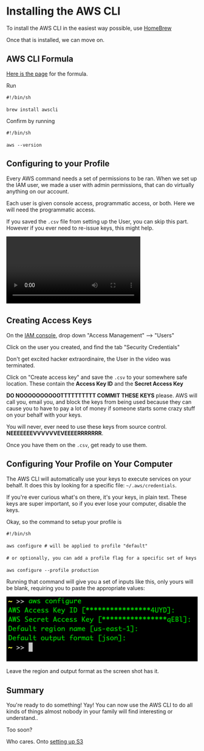# Installing the AWS CLI

To install the AWS CLI in the easiest way possible, use [HomeBrew](https://brew.sh/)

Once that is installed, we can move on.

## AWS CLI Formula

[Here is the page](https://formulae.brew.sh/formula/awscli) for the formula.

Run 

```shell
#!/bin/sh

brew install awscli
```

Confirm by running 

```shell
#!/bin/sh

aws --version
```

## Configuring to your Profile

Every AWS command needs a set of permissions to be ran. When we set up the IAM user, we made a user with admin permissions, that can do virtually anything on our account. 

Each user is given console access, programmatic access, or both. Here we will need the programmatic access.

If you saved the `.csv` file from setting up the User, you can skip this part. However if you ever need to re-issue keys, this might help.


<video controls src="../videos/iam-keys.mov" width="70%"></video>

## Creating Access Keys

On the [IAM console](https://console.aws.amazon.com/iam/home?region=us-east-1#/home), drop down "Access Management" --> "Users"

Click on the user you created, and find the tab "Security Credentials"

Don't get excited hacker extraordinaire, the User in the video was terminated.

Click on "Create access key" and save the `.csv` to your somewhere safe location. These contain the **Access Key ID** and the **Secret Access Key**

**DO NOOOOOOOOOOTTTTTTTTTT COMMIT THESE KEYS** please. AWS will call you, email you, and block the keys from being used because they can cause you to have to pay a lot of money if someone starts some crazy stuff on your behalf with your keys.

You will never, ever need to use these keys from source control. **NEEEEEEEVVVVVVEVEEEERRRRRRR**.

Once you have them on the `.csv`, get ready to use them.

## Configuring Your Profile on Your Computer

The AWS CLI will automatically use your keys to execute services on your behalf. It does this by looking for a specific file: `~/.aws/credentials`.

If you're ever curious what's on there, it's your keys, in plain text. These keys are super important, so if you ever lose your computer, disable the keys.

Okay, so the command to setup your profile is 

```shell
#!/bin/sh

aws configure # will be applied to profile "default"

# or optionally, you can add a profile flag for a specific set of keys

aws configure --profile production
```

Running that command will give you a set of inputs like this, only yours will be blank, requiring you to paste the appropriate values:

<img src="../screens/aws-configure.png">


Leave the region and output format as the screen shot has it.


## Summary

You're ready to do something! Yay! You can now use the AWS CLI to do all kinds of things almost nobody in your family will find interesting or understand..

Too soon?

Who cares. Onto [setting up S3](./setting-up-s3.md)